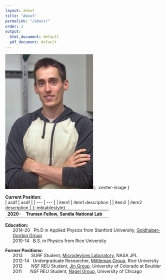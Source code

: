 ```yaml
---
layout: about
title: "About"
permalink: "/about/"
order: 2
output:
  html_document: default
  pdf_document: default
---
```

<style>
  .mbtablestyle {
        border-collapse: collapse;

   > table, td, th {
        border: none;
        }
  }
  .center-image
  {
    margin: 0 auto;
    display: block;
  }
</style>

![image](/img/dsc_0032b.jpg){: .center-image }

**Current Position:**  
|   asdf  |   asdf  |
| --- | --- |
| item1 | item1 description |
| item2 | item2 description |
{:.mbtablestyle}

<table cellspacing="0" cellpadding="0" style="margin-top:-15px;">
  <tr>
    <th>2020-</th>
    <th>Truman Fellow, Sandia National Lab</th>
    <td class="noBoarder">
    </td>
  </tr>
</table>  

**Education:**  
<ul style="list-style-type:none;margin-top:-15px;">
  <li>2014-20 &nbsp; Ph.D in Applied Physics from Stanford University, <a href="https://ggg.stanford.edu/"> Goldhaber-Gordon Group</a></li>
  <li>2010-14 &nbsp; B.S. in Physics from Rice University</li>
</ul>  

**Former Positions:**  
<ul style="list-style-type:none;margin-top:-15px;">
  <li>2013  &nbsp; &nbsp; &nbsp; SURF Student, <a href="https://microdevices.jpl.nasa.gov/"> Microdevices Laboratory</a>, NASA JPL</li>
  <li>2012-14 &nbsp; Undergraduate Researcher, <a href="https://www.brown.edu/research/labs/mittleman/"> Mittleman Group</a>, Rice University</li>
  <li>2012  &nbsp; &nbsp; &nbsp; NSF REU Student, <a href="https://jila.colorado.edu/jin/"> Jin Group</a>, University of Colorado at Boulder</li>
  <li>2011  &nbsp; &nbsp; &nbsp; NSF REU Student, <a href="https://nagelgroup.uchicago.edu/Nagel-Group/index.html"> Nagel Group</a>, University of Chicago </li>
</ul>